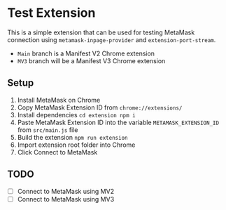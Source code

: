 # Test Extension
This is a simple extension that can be used for testing MetaMask connection using `metamask-inpage-provider` and `extension-port-stream`.
- `Main` branch is a Manifest V2 Chrome extension
- `MV3` branch will be a Manifest V3 Chrome extension

## Setup
1. Install MetaMask on Chrome
2. Copy MetaMask Extension ID from `chrome://extensions/`
3. Install dependencies `cd extension npm i`
4. Paste MetaMask Extension ID into the variable `METAMASK_EXTENSION_ID` from `src/main.js` file
5. Build the extension `npm run extension`
6. Import extension root folder into Chrome
7. Click Connect to MetaMask

## TODO
- [ ] Connect to MetaMask using MV2
- [ ] Connect to MetaMask using MV3